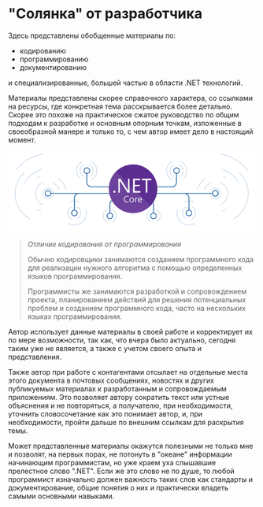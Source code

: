 # "Солянка" от разработчика

Здесь представлены обобщенные материалы по:

- кодированию
- программированию
- документированию

и специализированные, большей частью в области .NET технологий.

Материалы представлены скорее справочного характера, со ссылками на ресурсы, где конкретная тема расскрывается более детально. Скорее это похоже на практическое сжатое руководство по общим подходам к разработке и основным опорным точкам, изложенные в своеобразной манере и только то, с чем автор имеет дело в настоящий момент.

![.NET core](img/net-core.png)

> _Отличие кодирования от программирования_
>
> Обычно кодировщики занимаются созданием программного кода для реализации нужного алгоритма с помощью определенных языков программирования.
>
> Программисты же занимаются разработкой и сопровождением проекта, планированием действий для решения потенциальных проблем и созданием программного кода, часто на нескольких языках программирования.

Автор использует данные материалы в своей работе и корректирует их по мере возможности, так как, что вчера было актуально, сегодня таким уже не является, а также с учетом своего опыта и представления.

Также автор при работе с контагентами отсылает на отдельные места этого документа в почтовых сообщениях, новостях и других публикуемых материалах к разработанным и сопровождаемым приложениям. Это позволяет автору сократить текст или устные объяснения и не повторяться, а получателю, при необходимости, уточнить словосочетание как это понимает автор, и, при необходимости, пройти дальше по внешним ссылкам для раскрытия темы.

Может представленные материалы окажутся полезными не только мне и позволят, на первых порах, не потонуть в "океане" информации начинающим программистам, но уже краем уха слышавшие прелестное слово ".NET".
Если же это слово не по душе, то любой программист изначально должен важность таких слов как стандарты и документирование, общие понятия о них и практически владеть самыми основными навыками.

